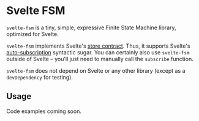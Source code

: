 # Svelte FSM

`svelte-fsm` is a tiny, simple, expressive Finite State Machine library,
optimized for Svelte.

`svelte-fsm` implements Svelte's [store
contract](https://svelte.dev/docs#Store_contract). Thus, it supports Svelte's
[auto-subscription](https://svelte.dev/tutorial/auto-subscriptions) syntactic
sugar. You can certainly also use `svelte-fsm` outside of Svelte – you'll just
need to manually call the `subscribe` function.

`svelte-fsm` does not depend on Svelte or any other library (except as a
`devDependency` for testing).

## Usage

Code examples coming soon.
